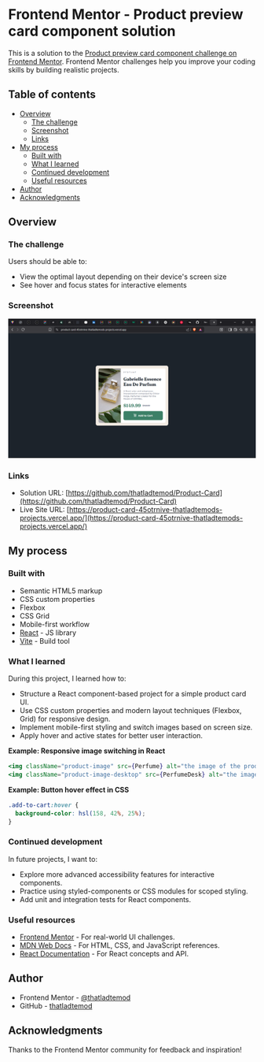 # Frontend Mentor - Product preview card component solution

This is a solution to the [Product preview card component challenge on Frontend Mentor](https://www.frontendmentor.io/challenges/product-preview-card-component-GO7UmttRfa). Frontend Mentor challenges help you improve your coding skills by building realistic projects.

## Table of contents

- [Overview](#overview)
  - [The challenge](#the-challenge)
  - [Screenshot](#screenshot)
  - [Links](#links)
- [My process](#my-process)
  - [Built with](#built-with)
  - [What I learned](#what-i-learned)
  - [Continued development](#continued-development)
  - [Useful resources](#useful-resources)
- [Author](#author)
- [Acknowledgments](#acknowledgments)

## Overview

### The challenge

Users should be able to:

- View the optimal layout depending on their device's screen size
- See hover and focus states for interactive elements

### Screenshot

![Product preview card screenshot](./src/assets/screenshot.jpg)

### Links

- Solution URL: [https://github.com/thatladtemod/Product-Card](https://github.com/thatladtemod/Product-Card)
- Live Site URL: [https://product-card-45otrnive-thatladtemods-projects.vercel.app/](https://product-card-45otrnive-thatladtemods-projects.vercel.app/)

## My process

### Built with

- Semantic HTML5 markup
- CSS custom properties
- Flexbox
- CSS Grid
- Mobile-first workflow
- [React](https://reactjs.org/) - JS library
- [Vite](https://vitejs.dev/) - Build tool

### What I learned

During this project, I learned how to:

- Structure a React component-based project for a simple product card UI.
- Use CSS custom properties and modern layout techniques (Flexbox, Grid) for responsive design.
- Implement mobile-first styling and switch images based on screen size.
- Apply hover and active states for better user interaction.

**Example: Responsive image switching in React**

```jsx
<img className="product-image" src={Perfume} alt="the image of the product" />
<img className="product-image-desktop" src={PerfumeDesk} alt="the image of the product" />
```

**Example: Button hover effect in CSS**

```css
.add-to-cart:hover {
  background-color: hsl(158, 42%, 25%);
}
```

### Continued development

In future projects, I want to:

- Explore more advanced accessibility features for interactive components.
- Practice using styled-components or CSS modules for scoped styling.
- Add unit and integration tests for React components.

### Useful resources

- [Frontend Mentor](https://www.frontendmentor.io/) - For real-world UI challenges.
- [MDN Web Docs](https://developer.mozilla.org/) - For HTML, CSS, and JavaScript references.
- [React Documentation](https://reactjs.org/docs/getting-started.html) - For React concepts and API.

## Author

- Frontend Mentor - [@thatladtemod](https://www.frontendmentor.io/profile/thatladtemod)
- GitHub - [thatladtemod](https://github.com/thatladtemod)

## Acknowledgments

Thanks to the Frontend Mentor community for feedback and inspiration!